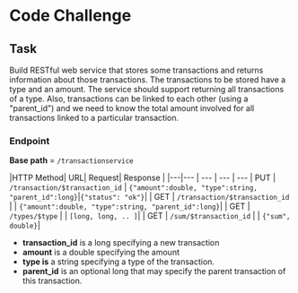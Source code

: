 # Code Challenge

## Task

Build RESTful web service that stores some transactions and returns information about those transactions.
The transactions to be stored have a type and an amount. The service should support returning all transactions of a type. Also, transactions can be linked to each other (using a "parent_id") and we need to know the total amount involved for all transactions linked to a particular transaction.

### Endpoint

**Base path** = `/transactionservice`

|HTTP Method| URL| Request| Response |
|---|--- | --- | --- | --- 
| PUT | `/transaction/$transaction_id` | `{"amount":double, "type":string, "parent_id":long}`|`{"status": "ok"}`|
| GET | `/transaction/$transaction_id` | | `{"amount":double, "type":string, "parent_id":long}`| 
| GET | `/types/$type` | | `[long, long, .. ]`|
| GET | `/sum/$transaction_id` | | `{"sum", double}`|

* **transaction_id** is a long specifying a new transaction
* **amount** is a double specifying the amount
* **type is** a string specifying a type of the transaction.
* **parent_id** is an optional long that may specify the parent transaction of this transaction.



